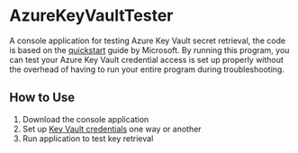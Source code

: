 # AzureKeyVaultTester
A console application for testing Azure Key Vault secret retrieval, the code is based on the [quickstart][1] guide by Microsoft. 
By running this program, you can test your Azure Key Vault credential access is set up properly without the overhead of having to run your entire program during troubleshooting.

## How to Use
1. Download the console application
2. Set up [Key Vault credentials][2] one way or another
3. Run application to test key retrieval

[1]: https://learn.microsoft.com/en-us/azure/key-vault/secrets/quick-create-net?tabs=azure-cli
[2]: https://learn.microsoft.com/en-us/dotnet/api/azure.identity.defaultazurecredential?view=azure-dotnet
